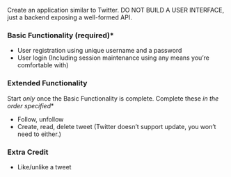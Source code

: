 Create an application similar to Twitter. DO NOT BUILD A USER INTERFACE, just a backend exposing a well-formed API. 

### Basic Functionality (required)* 

- User registration using unique username and a password
- User login (Including session maintenance using any means you’re comfortable with)

### Extended Functionality

Start *only* once the Basic Functionality is complete. Complete these *in the order specified** 

- Follow, unfollow
- Create, read, delete tweet (Twitter doesn’t support update, you won’t need to either.)


### Extra Credit

- Like/unlike a tweet